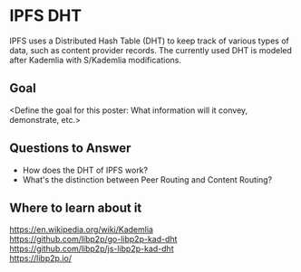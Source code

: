 # IPFS DHT

IPFS uses a Distributed Hash Table (DHT) to keep track of various types of data, such as content provider records. The currently used DHT is modeled after Kademlia with S/Kademlia modifications.

## Goal

<Define the goal for this poster: What information will it convey, demonstrate, etc.>

## Questions to Answer

- How does the DHT of IPFS work?
- What's the distinction between Peer Routing and Content Routing?

## Where to learn about it

<https://en.wikipedia.org/wiki/Kademlia>  
<https://github.com/libp2p/go-libp2p-kad-dht>  
<https://github.com/libp2p/js-libp2p-kad-dht>  
<https://libp2p.io/>